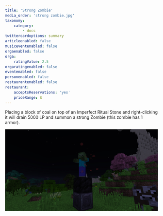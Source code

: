 ```yaml
---
title: 'Strong Zombie'
media_order: 'strong zombie.jpg'
taxonomy:
    category:
        - docs
twittercardoptions: summary
articleenabled: false
musiceventenabled: false
orgaenabled: false
orga:
    ratingValue: 2.5
orgaratingenabled: false
eventenabled: false
personenabled: false
restaurantenabled: false
restaurant:
    acceptsReservations: 'yes'
    priceRange: $
---
```


Placing a block of coal on top of an Imperfect Ritual Stone and right-clicking it will drain 5000 LP and summon a strong Zombie (this zombie has 1 armor).

![](strong%20zombie.jpg)